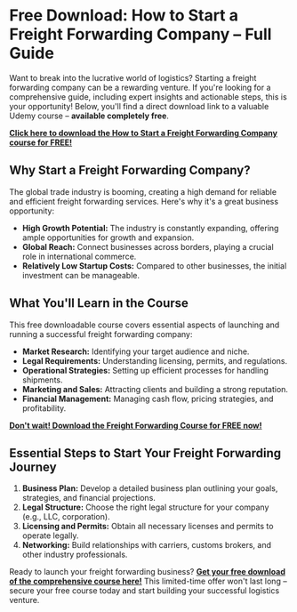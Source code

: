 # Free Download: How to Start a Freight Forwarding Company – Full Guide

Want to break into the lucrative world of logistics? Starting a freight forwarding company can be a rewarding venture. If you're looking for a comprehensive guide, including expert insights and actionable steps, this is your opportunity! Below, you'll find a direct download link to a valuable Udemy course – **available completely free**.

[**Click here to download the How to Start a Freight Forwarding Company course for FREE!**](https://udemywork.com/how-to-start-a-freight-forwarding-company)

## Why Start a Freight Forwarding Company?

The global trade industry is booming, creating a high demand for reliable and efficient freight forwarding services. Here's why it's a great business opportunity:

*   **High Growth Potential:** The industry is constantly expanding, offering ample opportunities for growth and expansion.
*   **Global Reach:** Connect businesses across borders, playing a crucial role in international commerce.
*   **Relatively Low Startup Costs:** Compared to other businesses, the initial investment can be manageable.

## What You'll Learn in the Course

This free downloadable course covers essential aspects of launching and running a successful freight forwarding company:

*   **Market Research:** Identifying your target audience and niche.
*   **Legal Requirements:** Understanding licensing, permits, and regulations.
*   **Operational Strategies:** Setting up efficient processes for handling shipments.
*   **Marketing and Sales:** Attracting clients and building a strong reputation.
*   **Financial Management:** Managing cash flow, pricing strategies, and profitability.

[**Don't wait! Download the Freight Forwarding Course for FREE now!**](https://udemywork.com/how-to-start-a-freight-forwarding-company)

## Essential Steps to Start Your Freight Forwarding Journey

1.  **Business Plan:** Develop a detailed business plan outlining your goals, strategies, and financial projections.
2.  **Legal Structure:** Choose the right legal structure for your company (e.g., LLC, corporation).
3.  **Licensing and Permits:** Obtain all necessary licenses and permits to operate legally.
4.  **Networking:** Build relationships with carriers, customs brokers, and other industry professionals.

Ready to launch your freight forwarding business? **[Get your free download of the comprehensive course here!](https://udemywork.com/how-to-start-a-freight-forwarding-company)** This limited-time offer won't last long – secure your free course today and start building your successful logistics venture.
